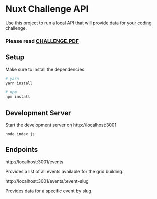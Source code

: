 # Nuxt Challenge API

Use this project to run a local API that will provide data for your coding challenge.

### Please read [CHALLENGE.PDF](https://github.com/3cket/nuxt-challenge/blob/fa080a45a9e14e4138239d8149e58566a89e54e1/CHALLENGE.pdf)


## Setup

Make sure to install the dependencies:

```bash
# yarn
yarn install

# npm
npm install
```

## Development Server

Start the development server on http://localhost:3001

```bash
node index.js
```

## Endpoints

http://localhost:3001/events

Provides a list of all events available for the grid building.


http://localhost:3001/events/:event-slug

Provides data for a specific event by slug.